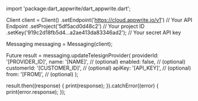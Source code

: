import 'package:dart_appwrite/dart_appwrite.dart';

Client client = Client()
  .setEndpoint('https://cloud.appwrite.io/v1') // Your API Endpoint
  .setProject('5df5acd0d48c2') // Your project ID
  .setKey('919c2d18fb5d4...a2ae413da83346ad2'); // Your secret API key

Messaging messaging = Messaging(client);

Future result = messaging.updateTelesignProvider(
  providerId: '[PROVIDER_ID]',
  name: '[NAME]', // (optional)
  enabled: false, // (optional)
  customerId: '[CUSTOMER_ID]', // (optional)
  apiKey: '[API_KEY]', // (optional)
  from: '[FROM]', // (optional)
);

result.then((response) {
  print(response);
}).catchError((error) {
  print(error.response);
});
